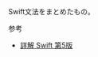Swift文法をまとめたもの。

参考
- [詳解 Swift 第5版](https://www.amazon.co.jp/%E8%A9%B3%E8%A7%A3-Swift-%E7%AC%AC5%E7%89%88-%E8%8D%BB%E5%8E%9F-%E5%89%9B%E5%BF%97-ebook/dp/B081GK7636/ref=sr_1_1?__mk_ja_JP=%E3%82%AB%E3%82%BF%E3%82%AB%E3%83%8A&crid=3ETUOJKU97FIB&keywords=Swift+%E8%A9%B3%E8%A7%A3&qid=1645592215&sprefix=swift+%E8%A9%B3%E8%A7%A3%2Caps%2C178&sr=8-1)

